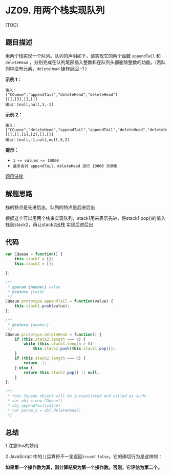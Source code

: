 # JZ09. 用两个栈实现队列

[TOC] 

## 题目描述

用两个栈实现一个队列。队列的声明如下，请实现它的两个函数 `appendTail` 和 `deleteHead` ，分别完成在队列尾部插入整数和在队列头部删除整数的功能。(若队列中没有元素，`deleteHead` 操作返回 -1 )

 

**示例 1：**

```
输入：
["CQueue","appendTail","deleteHead","deleteHead"]
[[],[3],[],[]]
输出：[null,null,3,-1]
```

**示例 2：**

```
输入：
["CQueue","deleteHead","appendTail","appendTail","deleteHead","deleteHead"]
[[],[],[5],[2],[],[]]
输出：[null,-1,null,null,5,2]
```

**提示：**

- `1 <= values <= 10000`
- `最多会对 appendTail、deleteHead 进行 10000 次调用`

[题目链接](https://leetcode-cn.com/problems/yong-liang-ge-zhan-shi-xian-dui-lie-lcof/)

## 解题思路

栈的特点是先进后出，队列的特点是后进后出

根据这个可以用两个栈来实现队列，stack1用来表示先进，将stack1.pop()的值入栈到stack2，再让stack2出栈  实现后进后出

## 代码

```js
var CQueue = function() {
    this.stack1 = [];
    this.stack2 = [];

};

/** 
 * @param {number} value
 * @return {void}
 */
CQueue.prototype.appendTail = function(value) {
    this.stack1.push(value);
};

/**
 * @return {number}
 */
CQueue.prototype.deleteHead = function() {
    if (this.stack2.length === 0) {
        while (this.stack1.length > 0)
            this.stack2.push(this.stack1.pop());
    }
    if (this.stack2.length === 0) {
        return -1;
    } else {
        return this.stack2.pop() || null;
    }
};

/**
 * Your CQueue object will be instantiated and called as such:
 * var obj = new CQueue()
 * obj.appendTail(value)
 * var param_2 = obj.deleteHead()
 */
```



## 总结

1 注意this的妙用

2 JavaScript 中的`||`运算符不一定返回`true`or `false`。它的确切行为是这样的：

**如果第一个操作数为真，则计算结果为第一个操作数。否则，它评估为第二个。**